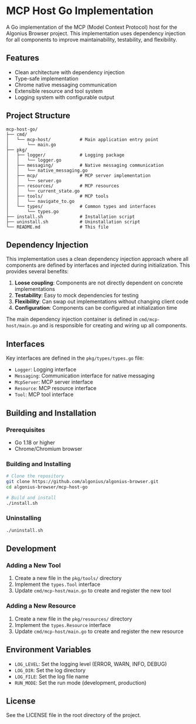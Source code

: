# MCP Host Go Implementation

A Go implementation of the MCP (Model Context Protocol) host for the Algonius Browser project. This implementation uses dependency injection for all components to improve maintainability, testability, and flexibility.

## Features

- Clean architecture with dependency injection
- Type-safe implementation
- Chrome native messaging communication
- Extensible resource and tool system
- Logging system with configurable output

## Project Structure

```
mcp-host-go/
├── cmd/
│   └── mcp-host/           # Main application entry point
│       └── main.go
├── pkg/
│   ├── logger/             # Logging package
│   │   └── logger.go
│   ├── messaging/          # Native messaging communication
│   │   └── native_messaging.go
│   ├── mcp/                # MCP server implementation
│   │   └── server.go
│   ├── resources/          # MCP resources
│   │   └── current_state.go
│   ├── tools/              # MCP tools
│   │   └── navigate_to.go
│   └── types/              # Common types and interfaces
│       └── types.go
├── install.sh              # Installation script
├── uninstall.sh            # Uninstallation script
└── README.md               # This file
```

## Dependency Injection

This implementation uses a clean dependency injection approach where all components are defined by interfaces and injected during initialization. This provides several benefits:

1. **Loose coupling**: Components are not directly dependent on concrete implementations
2. **Testability**: Easy to mock dependencies for testing
3. **Flexibility**: Can swap out implementations without changing client code
4. **Configuration**: Components can be configured at initialization time

The main dependency injection container is defined in `cmd/mcp-host/main.go` and is responsible for creating and wiring up all components.

## Interfaces

Key interfaces are defined in the `pkg/types/types.go` file:

- `Logger`: Logging interface
- `Messaging`: Communication interface for native messaging
- `McpServer`: MCP server interface
- `Resource`: MCP resource interface
- `Tool`: MCP tool interface

## Building and Installation

### Prerequisites

- Go 1.18 or higher
- Chrome/Chromium browser

### Building and Installing

```bash
# Clone the repository
git clone https://github.com/algonius/algonius-browser.git
cd algonius-browser/mcp-host-go

# Build and install
./install.sh
```

### Uninstalling

```bash
./uninstall.sh
```

## Development

### Adding a New Tool

1. Create a new file in the `pkg/tools/` directory
2. Implement the `types.Tool` interface
3. Update `cmd/mcp-host/main.go` to create and register the new tool

### Adding a New Resource

1. Create a new file in the `pkg/resources/` directory
2. Implement the `types.Resource` interface
3. Update `cmd/mcp-host/main.go` to create and register the new resource

## Environment Variables

- `LOG_LEVEL`: Set the logging level (ERROR, WARN, INFO, DEBUG)
- `LOG_DIR`: Set the log directory
- `LOG_FILE`: Set the log file name
- `RUN_MODE`: Set the run mode (development, production)

## License

See the LICENSE file in the root directory of the project.
